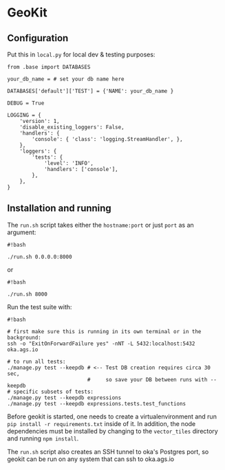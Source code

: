 # GeoKit

## Configuration

Put this in `local.py` for local dev & testing purposes:

```
from .base import DATABASES

your_db_name = # set your db name here

DATABASES['default']['TEST'] = {'NAME': your_db_name }

DEBUG = True

LOGGING = {
    'version': 1,
    'disable_existing_loggers': False,
    'handlers': {
        'console': { 'class': 'logging.StreamHandler', },
    },
    'loggers': {
        'tests': {
            'level': 'INFO',
            'handlers': ['console'],
        },
    },
}
```

## Installation and running

The `run.sh` script takes either the `hostname:port` or just `port` as an argument:

```
#!bash

./run.sh 0.0.0.0:8000
```
or
```
#!bash

./run.sh 8000
```

Run the test suite with:

```
#!bash

# first make sure this is running in its own terminal or in the background:
ssh -o "ExitOnForwardFailure yes" -nNT -L 5432:localhost:5432 oka.ags.io

# to run all tests:
./manage.py test --keepdb # <-- Test DB creation requires circa 30 sec,
                          #     so save your DB between runs with --keepdb
# specific subsets of tests:
./manage.py test --keepdb expressions
./manage.py test --keepdb expressions.tests.test_functions
```


Before geokit is started, one needs to create a virtualenvironment and run `pip
install -r requirements.txt` inside of it. In addition, the node dependencies
must be installed by changing to the `vector_tiles` directory and running `npm
install`.

The `run.sh` script also creates an SSH tunnel to oka's Postgres port, so
geokit can be run on any system that can ssh to oka.ags.io
